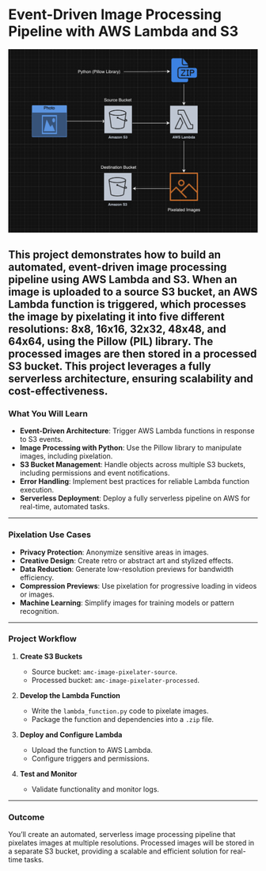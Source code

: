 # Event-Driven Image Processing Pipeline with AWS Lambda and S3


![architectura](architecture.png)

## This project demonstrates how to build an automated, event-driven image processing pipeline using AWS Lambda and S3. When an image is uploaded to a source S3 bucket, an AWS Lambda function is triggered, which processes the image by pixelating it into five different resolutions: 8x8, 16x16, 32x32, 48x48, and 64x64, using the Pillow (PIL) library. The processed images are then stored in a processed S3 bucket. This project leverages a fully serverless architecture, ensuring scalability and cost-effectiveness.

### What You Will Learn
- **Event-Driven Architecture**: Trigger AWS Lambda functions in response to S3 events.  
- **Image Processing with Python**: Use the Pillow library to manipulate images, including pixelation.  
- **S3 Bucket Management**: Handle objects across multiple S3 buckets, including permissions and event notifications.  
- **Error Handling**: Implement best practices for reliable Lambda function execution.  
- **Serverless Deployment**: Deploy a fully serverless pipeline on AWS for real-time, automated tasks.

---

### Pixelation Use Cases
- **Privacy Protection**: Anonymize sensitive areas in images.  
- **Creative Design**: Create retro or abstract art and stylized effects.  
- **Data Reduction**: Generate low-resolution previews for bandwidth efficiency.  
- **Compression Previews**: Use pixelation for progressive loading in videos or images.  
- **Machine Learning**: Simplify images for training models or pattern recognition.

---

### Project Workflow
1. **Create S3 Buckets**  
   - Source bucket: `amc-image-pixelater-source`.  
   - Processed bucket: `amc-image-pixelater-processed`.  

2. **Develop the Lambda Function**  
   - Write the `lambda_function.py` code to pixelate images.  
   - Package the function and dependencies into a `.zip` file.  

3. **Deploy and Configure Lambda**  
   - Upload the function to AWS Lambda.  
   - Configure triggers and permissions.  

4. **Test and Monitor**  
   - Validate functionality and monitor logs.  

---

### Outcome
You’ll create an automated, serverless image processing pipeline that pixelates images at multiple resolutions. Processed images will be stored in a separate S3 bucket, providing a scalable and efficient solution for real-time tasks.
